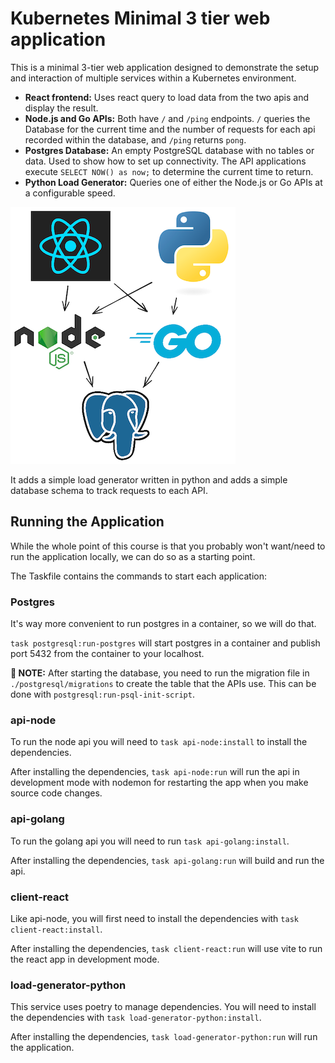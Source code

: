 # Kubernetes Minimal 3 tier web application

This is a minimal 3-tier web application designed to demonstrate the setup and interaction of multiple services within a Kubernetes environment.

- **React frontend:** Uses react query to load data from the two apis and display the result.
- **Node.js and Go APIs:** Both have `/` and `/ping` endpoints. `/` queries the Database for the current time and the number of requests for each api recorded within the database, and `/ping` returns `pong`.
- **Postgres Database:** An empty PostgreSQL database with no tables or data. Used to show how to set up connectivity. The API applications execute `SELECT NOW() as now;` to determine the current time to return.
- **Python Load Generator:** Queries one of either the Node.js or Go APIs at a configurable speed.

![](./readme-assets/request-diagram.png)

It adds a simple load generator written in python and adds a simple database schema to track requests to each API.

## Running the Application

While the whole point of this course is that you probably won't want/need to run the application locally, we can do so as a starting point.

The Taskfile contains the commands to start each application:

### Postgres

It's way more convenient to run postgres in a container, so we will do that.

`task postgresql:run-postgres` will start postgres in a container and publish port 5432 from the container to your localhost.

**🚨 NOTE:** After starting the database, you need to run the migration file in `./postgresql/migrations` to create the table that the APIs use. This can be done with `postgresql:run-psql-init-script`.

### api-node

To run the node api you will need to `task api-node:install` to install the dependencies.

After installing the dependencies, `task api-node:run` will run the api in development mode with nodemon for restarting the app when you make source code changes.

### api-golang

To run the golang api you will need to run `task api-golang:install`.

After installing the dependencies, `task api-golang:run` will build and run the api.

### client-react

Like api-node, you will first need to install the dependencies with `task client-react:install`.

After installing the dependencies, `task client-react:run` will use vite to run the react app in development mode.

### load-generator-python

This service uses poetry to manage dependencies. You will need to install the dependencies with `task load-generator-python:install`.

After installing the dependencies, `task load-generator-python:run` will run the application.
